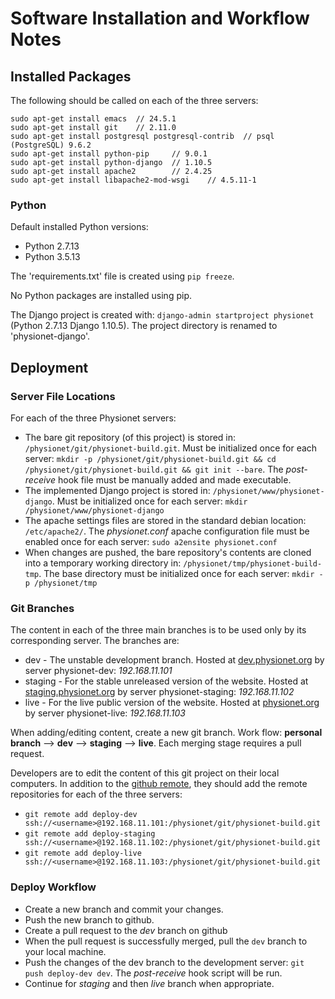 # Software Installation and Workflow Notes #

## Installed Packages ##

The following should be called on each of the three servers:

```
sudo apt-get install emacs	// 24.5.1
sudo apt-get install git	// 2.11.0
sudo apt-get install postgresql postgresql-contrib	// psql (PostgreSQL) 9.6.2
sudo apt-get install python-pip		// 9.0.1
sudo apt-get install python-django	// 1.10.5
sudo apt-get install apache2		// 2.4.25
sudo apt-get install libapache2-mod-wsgi	// 4.5.11-1
```

### Python ###

Default installed Python versions:
- Python 2.7.13
- Python 3.5.13

The 'requirements.txt' file is created using `pip freeze`.

No Python packages are installed using pip. 

The Django project is created with: `django-admin startproject physionet` (Python 2.7.13 Django 1.10.5). The project directory is renamed to 'physionet-django'. 

## Deployment ##

### Server File Locations ###

For each of the three Physionet servers: 

- The bare git repository (of this project) is stored in: `/physionet/git/physionet-build.git`. Must be initialized once for each server: `mkdir -p /physionet/git/physionet-build.git && cd /physionet/git/physionet-build.git && git init --bare`. The *post-receive* hook file must be manually added and made executable. 
- The implemented Django project is stored in: `/physionet/www/physionet-django`. Must be initialized once for each server: `mkdir /physionet/www/physionet-django`
- The apache settings files are stored in the standard debian location: `/etc/apache2/`. The *physionet.conf* apache configuration file must be enabled once for each server: `sudo a2ensite physionet.conf`
- When changes are pushed, the bare repository's contents are cloned into a temporary working directory in: `/physionet/tmp/physionet-build-tmp`. The base directory must be initialized once for each server: `mkdir -p /physionet/tmp`

### Git Branches ###

The content in each of the three main branches is to be used only by its corresponding server. The branches are:

- dev - The unstable development branch. Hosted at [dev.physionet.org](dev.physionet.org) by server physionet-dev: *192.168.11.101*
- staging - For the stable unreleased version of the website. Hosted at [staging.physionet.org](staging.physionet.org) by server physionet-staging: *192.168.11.102*
- live - For the live public version of the website. Hosted at [physionet.org](physionet.org) by server physionet-live: *192.168.11.103*

When adding/editing content, create a new git branch. Work flow: **personal branch** --> **dev** --> **staging** --> **live**. Each merging stage requires a pull request.

Developers are to edit the content of this git project on their local computers. In addition to the [github remote](https://github.com/MIT-LCP/physionet-build), they should add the remote repositories for each of the three servers: 
- `git remote add deploy-dev ssh://<username>@192.168.11.101:/physionet/git/physionet-build.git`
- `git remote add deploy-staging ssh://<username>@192.168.11.102:/physionet/git/physionet-build.git`
- `git remote add deploy-live ssh://<username>@192.168.11.103:/physionet/git/physionet-build.git`

### Deploy Workflow ###

- Create a new branch and commit your changes.
- Push the new branch to github.
- Create a pull request to the *dev* branch on github
- When the pull request is successfully merged, pull the `dev` branch to your local machine.
- Push the changes of the dev branch to the development server: `git push deploy-dev dev`. The *post-receive* hook script will be run.
- Continue for *staging* and then *live* branch when appropriate. 

